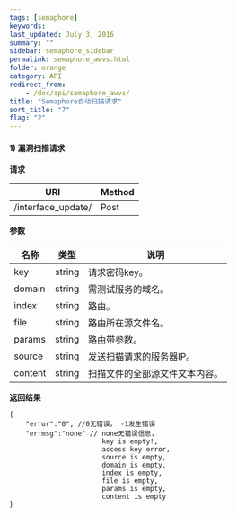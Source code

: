 ```yaml
---
tags: [semaphore]
keywords: 
last_updated: July 3, 2016
summary: ""
sidebar: semaphore_sidebar
permalink: semaphore_awvs.html
folder: orange
category: API
redirect_from:
    - /doc/api/semaphore_awvs/
title: "Semaphore自动扫描请求"
sort_title: "7"
flag: "2"
---
```





#### 1) 漏洞扫描请求

**请求**

URI                 | Method 
------------------- | ---- 
/interface_update/     | Post

**参数** 

名称 | 类型 | 说明
---- | ---- | -------
key | string | 请求密码key。 
domain | string | 需测试服务的域名。 
index | string | 路由。 
file | string | 路由所在源文件名。 
params | string | 路由带参数。 
source | string | 发送扫描请求的服务器IP。 
content | string | 扫描文件的全部源文件文本内容。 



**返回结果** 

```
{
    "error":"0", //0无错误， -1发生错误
    "errmsg":"none" // none无错误信息，
                       key is empty!,
                       access key error,
                       source is empty,
                       domain is empty,
                       index is empty,
                       file is empty,
                       params is empty,
                       content is empty   
}
```


